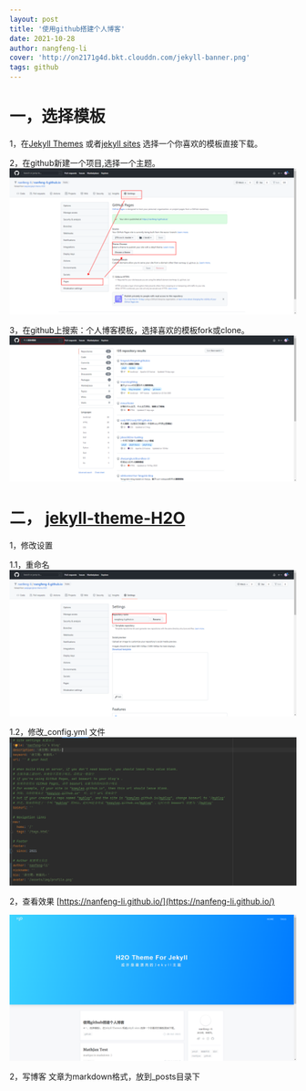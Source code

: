 ```yaml
---
layout: post
title: '使用github搭建个人博客'
date: 2021-10-28
author: nangfeng-li
cover: 'http://on2171g4d.bkt.clouddn.com/jekyll-banner.png'
tags: github
---
```


# 一，选择模板

1，在[Jekyll Themes](http://jekyllthemes.org/) 或者[jekyll sites](https://github.com/jekyll/jekyll/wiki/Sites) 选择一个你喜欢的模板直接下载。

2，在github新建一个项目,选择一个主题。
![img](../assets/img/2021-10-28-使用github搭建个人博客/img.png)

3，在github上搜索：个人博客模板，选择喜欢的模板fork或clone。
![img](../assets/img/2021-10-28-使用github搭建个人博客/img_1.png)

# 二， [jekyll-theme-H2O](https://github.com/kaeyleo/jekyll-theme-H2O) 

1，修改设置

1.1，重命名
![img](../assets/img/2021-10-28-使用github搭建个人博客/img_2.png)

1.2，修改_config.yml 文件
![img](../assets/img/2021-10-28-使用github搭建个人博客/img_3.png)

2，查看效果
[https://nanfeng-li.github.io/](https://nanfeng-li.github.io/)

![img](../assets/img/2021-10-28-使用github搭建个人博客/img_4.png)

2，写博客
文章为markdown格式，放到_posts目录下
